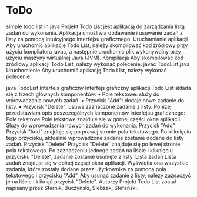 # ToDo
simple todo list in java
Projekt Todo List jest aplikacją do zarządzania listą zadań do wykonania. Aplikacja umożliwia dodawanie i usuwanie zadań z listy za pomocą intuicyjnego interfejsu graficznego.
Uruchamianie aplikacji
Aby uruchomić aplikację Todo List, należy skompilować kod źródłowy przy użyciu kompilatora javac, a następnie uruchomić plik wykonywalny przy użyciu maszyny wirtualnej Java (JVM).
Kompilacja
Aby skompilować kod źródłowy aplikacji Todo List, należy wykonać polecenie:
javac TodoList.java 
Uruchomienie
Aby uruchomić aplikację Todo List, należy wykonać polecenie:

java TodoList 
Interfejs graficzny
Interfejs graficzny aplikacji Todo List składa się z trzech głównych komponentów:
•    Pole tekstowe: służy do wprowadzania nowych zadań.
•    Przycisk "Add": dodaje nowe zadanie do listy.
•    Przycisk "Delete": usuwa zaznaczone zadanie z listy.
Poniżej przedstawiam opis poszczególnych komponentów interfejsu graficznego:
Pole tekstowe
Pole tekstowe znajduje się w górnej części okna aplikacji. Służy do wprowadzania nowych zadań do wykonania.
Przycisk "Add"
Przycisk "Add" znajduje się po prawej stronie pola tekstowego. Po kliknięciu tego przycisku, aktualnie wprowadzone zadanie zostanie dodane do listy zadań.
Przycisk "Delete"
Przycisk "Delete" znajduje się po lewej stronie pola tekstowego. Po zaznaczeniu jednego zadań na liście i kliknięciu przycisku "Delete", zadanie zostanie usunięte z listy.
Lista zadań
Lista zadań znajduje się w dolnej części okna aplikacji. Wyświetla ona wszystkie zadania, które zostały dodane przez użytkownika za pomocą pola tekstowego i przycisku "Add". Aby usunąć zadanie z listy, należy zaznaczyć je na liście i kliknąć przycisk "Delete".
Autorzy
Projekt Todo List został napisany przez Sternik, Buczyński, Ślebzak, Stefański.
